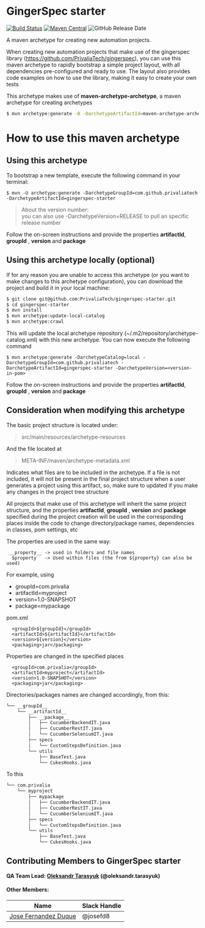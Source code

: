 GingerSpec starter
=============================

[![Build Status](https://travis-ci.com/PrivaliaTech/gingerspec-starter.svg)](https://travis-ci.org/PrivaliaTech/gingerspec-starter)
[![Maven Central](https://maven-badges.herokuapp.com/maven-central/com.github.privaliatech/gingerspec-starter/badge.svg)](https://maven-badges.herokuapp.com/maven-central/com.github.privaliatech/gingerspec-starter)
![GitHub Release Date](https://img.shields.io/github/release-date/PrivaliaTech/gingerspec-starter)

A maven archetype for creating new automation projects.

When creating new automation projects that make use of the gingerspec library (https://github.com/PrivaliaTech/gingerspec), you can use this maven archetype to rapidly bootstrap a simple project layout, with all dependencies pre-configured and ready to use. The layout also provides code examples on how to use the library, making it easy to create your own tests

This archetype makes use of **maven-archetype-archetype**, a maven archetype for creating archetypes
``` bash
$ mvn archetype:generate -B -DarchetypeArtifactId=maven-archetype-archetype -DgroupId=com.github.privaliatech -DartifactId=gingerspec-starter -Dpackage=package
```

# How to use this maven archetype

## Using this archetype

To bootstrap a new template, execute the following command in your terminal:

    $ mvn -U archetype:generate -DarchetypeGroupId=com.github.privaliatech -DarchetypeArtifactId=gingerspec-starter


> About the version number: <br>
> you can also use -DarchetypeVersion=RELEASE to pull an specific release number


Follow the on-screen instructions and provide the properties **artifactId**, **groupId** , **version** and  **package**


## Using this archetype locally (optional)

If for any reason you are unable to access this archetype (or you want to make changes to this archetype configuration), you can download the project and build it in your local machine:

``` bash
$ git clone git@github.com:PrivaliaTech/gingerspec-starter.git
$ cd gingerspec-starter
$ mvn install
$ mvn archetype:update-local-catalog
$ mvn archetype:crawl
```
This will update the local archetype repository (~/.m2/repository/archetype-catalog.xml) with this new archetype. You can now execute the following command

    $ mvn archetype:generate -DarchetypeCatalog=local -DarchetypeGroupId=com.github.privaliatech -DarchetypeArtifactId=gingerspec-starter -DarchetypeVersion=<version-in-pom>

Follow the on-screen instructions and provide the properties **artifactId**, **groupId** , **version** and  **package**


## Consideration when modifying this archetype

The basic project structure is located under:

> src/main/resources/archetype-resources

And the file located at 

> META-INF/maven/archetype-metadata.xml

Indicates what files are to be included in the archetype. If a file is not included, it will not be present in the final project structure when a user generates a project using this artifact, so, make sure to updated if you make any changes in the project tree structure

All projects that make use of this archetype will inherit the same project structure, and the properties 
**artifactId**, **groupId** , **version** and  **package** specified during the project creation will be used in the corresponding places inside the code to change directory/package names, dependencies in classes, pom settings, etc

The properties are used in the same way:
   

     __property__ -> used in folders and file names
      $property   -> Used within files (the from ${property} can also be used)


For example, using 

 - groupId=com.privalia 
 - artifactId=myproject  
 - version=1.0-SNAPSHOT
 - package=mypackage

pom.xml

      <groupId>${groupId}</groupId>
      <artifactId>${artifactId}</artifactId>
      <version>${version}</version>
      <packaging>jar</packaging>

  
Properties are changed in the specified places

      <groupId>com.privalia</groupId>
      <artifactId>myproject</artifactId>
      <version>1.0-SNAPSHOT</version>
      <packaging>jar</packaging>


Directories/packages names are changed accordingly, from this:

``` bash
└── __groupId__
    └── __artifactId__
        ├── __package__
        │   ├── CucumberBackendIT.java
        │   ├── CucumberRestIT.java
        │   └── CucumberSeleniumIT.java
        ├── specs
        │   └── CustomStepsDefinition.java
        └── utils
            ├── BaseTest.java
            └── CukesHooks.java
``` 



To this

``` bash
└── com.privalia
    └── myproject
        ├── mypackage
        │   ├── CucumberBackendIT.java
        │   ├── CucumberRestIT.java
        │   └── CucumberSeleniumIT.java
        ├── specs
        │   └── CustomStepsDefinition.java
        └── utils
            ├── BaseTest.java
            └── CukesHooks.java
 ``` 
 
 
 ## Contributing Members to GingerSpec starter
 
 **QA Team Lead: [Oleksandr Tarasyuk](https://github.com/alejandro2003) (@oleksandr.tarasyuk)**
 
 #### Other Members:
 
 |Name     |  Slack Handle   | 
 |---------|-----------------|
 |[Jose Fernandez Duque](https://github.com/josefd8)| @josefd8        |
 